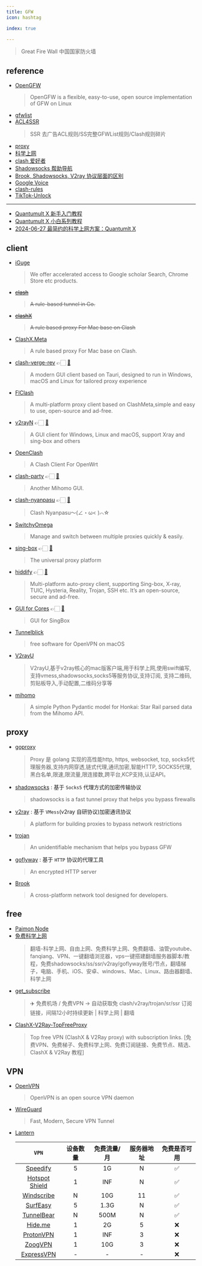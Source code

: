 ```yaml
---
title: GFW
icon: hashtag

index: true

---
```


<!-- more -->

> Great Fire Wall 中国国家防火墙

## reference

- [OpenGFW](https://github.com/apernet/OpenGFW)
    > OpenGFW is a flexible, easy-to-use, open source implementation of GFW on Linux
- [gfwlist](https://github.com/gfwlist/gfwlist)
- [ACL4SSR](https://github.com/ACL4SSR/ACL4SSR/tree/master)
    > SSR 去广告ACL规则/SS完整GFWList规则/Clash规则碎片
- [proxy](https://github.com/githubvpn007/proxy)
- [科学上网](https://github.com/haoel/haoel.github.io)
- [clash 爱好者](https://clashios.com/)
- [Shadowsocks 帮助导航](https://github.com/ShadowsocksHelp/shadowsockshelp.github.io)
- [Brook, Shadowsocks, V2ray 协议层面的区别](https://talks.txthinking.com/slides/brook-ss-v2ray.slide)
- [Google Voice](https://github.com/ssnhd/googlevoice)
- [clash-rules](https://github.com/Loyalsoldier/clash-rules)
- [TikTok-Unlock](https://github.com/Semporia/TikTok-Unlock)
    
------

- [Quantumult X 新手入门教程](https://github.com/kjfx/QuantumultX)
- [Quantumult X 小白系列教程](https://github.com/erdongchanyo/Rules/tree/main/Quantumult%20X)
- [2024-06-27 最简约的科学上网方案：Quantumlt X](https://houjoe.notion.site/Quantumlt-X-d0d663d0c40b4b7391d7b76b410b1331)
    
## client

- [](✅)[iGuge](https://microsoftedge.microsoft.com/addons/detail/iguge/mchibleoefileemjfghfejaggonplmmg)
    > We offer accelerated access to Google scholar Search, Chrome Store etc products.
- [](☕️)[~~clash~~](https://github.com/Dreamacro/clash)
    > ~~A rule-based tunnel in Go.~~
- [](☕️)[~~clashX~~](https://github.com/yichengchen/clashX)
    > ~~A rule based proxy For Mac base on Clash~~
- [](✅)[ClashX.Meta](https://github.com/MetaCubeX/ClashX.Meta)
    > A rule based proxy For Mac base on Clash.
- [](✅)[clash-verge-rev](https://www.clashverge.dev) 👉🏻 [🐙](https://github.com/clash-verge-rev/clash-verge-rev)
    > A modern GUI client based on Tauri, designed to run in Windows, macOS and Linux for tailored proxy experience
- [](✅)[FlClash](https://github.com/chen08209/FlClash)
    > A multi-platform proxy client based on ClashMeta,simple and easy to use, open-source and ad-free.
- [v2rayN](https://v2rayn.2dust.link/) 👉🏻 [🐙](https://github.com/2dust/v2rayN)
    > A GUI client for Windows, Linux and macOS, support Xray and sing-box and others
- [OpenClash](https://github.com/vernesong/OpenClash)
    > A Clash Client For OpenWrt
- [clash-party](https://clashparty.org/) 👉🏻 [🐙](https://github.com/mihomo-party-org/clash-party)
    > Another Mihomo GUI.
- [clash-nyanpasu](https://nyanpasu.elaina.moe) 👉🏻 [🐙](https://github.com/libnyanpasu/clash-nyanpasu)
    > Clash Nyanpasu～(∠・ω< )⌒☆​
- [SwitchyOmega](https://github.com/FelisCatus/SwitchyOmega)
    > Manage and switch between multiple proxies quickly & easily.
- [sing-box](https://sing-box.sagernet.org) 👉🏻 [🐙](https://github.com/SagerNet/sing-box)
    > The universal proxy platform
- [hiddify](https://hiddify.com/) 👉🏻 [🐙](https://github.com/hiddify/hiddify-next)
    > Multi-platform auto-proxy client, supporting Sing-box, X-ray, TUIC, Hysteria, Reality, Trojan, SSH etc. It’s an open-source, secure and ad-free.
- [GUI for Cores](https://gui-for-cores.github.io) 👉🏻 [🐙](https://github.com/GUI-for-Cores/GUI.for.SingBox)
    > GUI for SingBox
- [Tunnelblick](https://github.com/Tunnelblick/Tunnelblick)
    > free software for OpenVPN on macOS
- [V2rayU](https://github.com/yanue/V2rayU)
    > V2rayU,基于v2ray核心的mac版客户端,用于科学上网,使用swift编写,支持vmess,shadowsocks,socks5等服务协议,支持订阅, 支持二维码,剪贴板导入,手动配置,二维码分享等
- [mihomo](https://github.com/MetaCubeX/mihomo)
    > A simple Python Pydantic model for Honkai: Star Rail parsed data from the Mihomo API.

## proxy

- [goproxy](https://github.com/snail007/goproxy)
    > Proxy 是 golang 实现的高性能http, https, websocket, tcp, socks5代理服务器,支持内网穿透,链式代理,通讯加密,智能HTTP, SOCKS5代理,黑白名单,限速,限流量,限连接数,跨平台,KCP支持,认证API。
- [shadowsocks](https://github.com/shadowsocks) : 基于 `Socks5` 代理方式的加密传输协议
    > shadowsocks is a fast tunnel proxy that helps you bypass firewalls
- [v2ray](https://github.com/v2fly/v2ray-core) : 基于 `VMess`(v2ray 自研协议)加密通讯协议
    > A platform for building proxies to bypass network restrictions
- [trojan](https://github.com/trojan-gfw/trojan)
    > An unidentifiable mechanism that helps you bypass GFW
- [goflyway](https://github.com/coyove/goflyway) : 基于 `HTTP` 协议的代理工具
    > An encrypted HTTP server
- [Brook](https://github.com/txthinking/brook)
    > A cross-platform network tool designed for developers.

## free

- [Paimon Node](https://pmsub.me/)
- [免费科学上网](https://github.com/Alvin9999/new-pac)
    > 翻墙-科学上网、自由上网、免费科学上网、免费翻墙、油管youtube、fanqiang、VPN、一键翻墙浏览器，vps一键搭建翻墙服务器脚本/教程，免费shadowsocks/ss/ssr/v2ray/goflyway账号/节点，翻墙梯子，电脑、手机、iOS、安卓、windows、Mac、Linux、路由器翻墙、科学上网
- [get_subscribe](https://github.com/ermaozi/get_subscribe)
    > ✈️ 免费机场 / 免费VPN -> 自动获取免 clash/v2ray/trojan/sr/ssr 订阅链接，间隔12小时持续更新 | 科学上网 | 翻墙
- [ClashX-V2Ray-TopFreeProxy](https://github.com/WilliamStar007/ClashX-V2Ray-TopFreeProxy)
    > Top free VPN (ClashX & V2Ray proxy) with subscription links. [免费VPN、免费梯子、免费科学上网、免费订阅链接、免费节点、精选、ClashX & V2Ray 教程]
    
## VPN

- [OpenVPN](https://github.com/OpenVPN/openvpn)
    > OpenVPN is an open source VPN daemon
- [WireGuard](https://www.wireguard.com/)
    > Fast, Modern, Secure VPN Tunnel
- [Lantern](https://github.com/getlantern/lantern)


  | `VPN` | 设备数量 | 免费流量/月 | 服务器地址 | 免费是否可用
  | :-: | :-: | :-: | :-: | :-: 
  | [Speedify](http://speedify.com/)                  | 5 | 1G    | N  | ✅ 
  | [Hotspot Shield](https://www.hotspotshield.com/)  | 1 | INF   | N  | ✅ 
  | [Windscribe](https://windscribe.com/)             | N | 10G   | 11 | ✅  
  | [SurfEasy](https://www.surfeasy.com/)             | 5 | 1.3G  | N  | ✅ 
  | [TunnelBear](https://www.tunnelbear.com/)         | N | 500M  | N  | ✅ 
  | [Hide.me](https://hide.me)                        | 1 | 2G    | 5  | ❌
  | [ProtonVPN](https://protonvpn.com)                | 1 | INF   | 3  | ❌  
  | [ZoogVPN](https://zoogvpn.com/)                   | 1 | 10G   | 3  | ❌ 
  | [ExpressVPN](https://www.expressvpn.com/)         | - | -     | -  | ❌
  